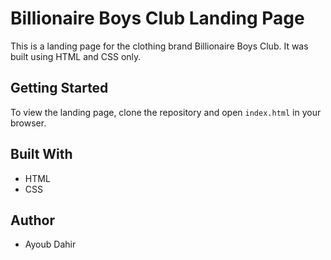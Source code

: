 
# Billionaire Boys Club Landing Page

This is a landing page for the clothing brand Billionaire Boys Club. It was built using HTML and CSS only.

## Getting Started

To view the landing page, clone the repository and open `index.html` in your browser.

## Built With

* HTML
* CSS

## Author

* Ayoub Dahir

